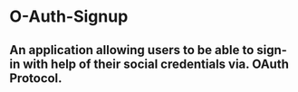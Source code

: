 # O-Auth-Signup

## An application allowing users to be able to sign-in with help of their social credentials via. OAuth Protocol.
